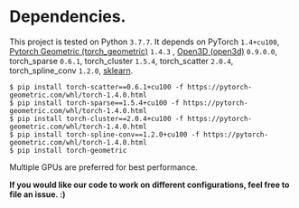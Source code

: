 # Dependencies.
This project is tested on Python `3.7.7`. It depends on PyTorch `1.4+cu100`, [Pytorch Geometric (torch_geometric)](https://github.com/rusty1s/pytorch_geometric) `1.4.3` , [Open3D (open3d)](http://www.open3d.org) `0.9.0.0`, torch_sparse `0.6.1`, torch_cluster `1.5.4`, torch_scatter `2.0.4`, torch_spline_conv `1.2.0`, [sklearn](https://scikit-learn.org/stable/).
```
$ pip install torch-scatter==0.6.1+cu100 -f https://pytorch-geometric.com/whl/torch-1.4.0.html
$ pip install torch-sparse==1.5.4+cu100 -f https://pytorch-geometric.com/whl/torch-1.4.0.html
$ pip install torch-cluster==2.0.4+cu100 -f https://pytorch-geometric.com/whl/torch-1.4.0.html
$ pip install torch-spline-conv==1.2.0+cu100 -f https://pytorch-geometric.com/whl/torch-1.4.0.html
$ pip install torch-geometric
```
Multiple GPUs are preferred for best performance.

**If you would like our code to work on different configurations, feel free to file an issue. :)**
